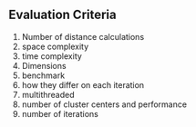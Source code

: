 ## Evaluation Criteria

1. Number of distance calculations
1. space complexity
1. time complexity
1. Dimensions
1. benchmark
1. how they differ on each iteration
1. multithreaded
1. number of cluster centers and performance
1. number of iterations
